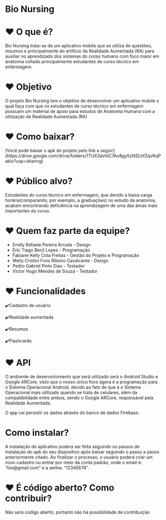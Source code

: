 <h1>Bio Nursing</h1>

<h1>❤️ O que é?</h1>

<p>Bio Nursing trata-se de um aplicativo mobile que se utiliza de questões, resumos e principalmente do artifício da Realidade Aumentada (RA) para auxiliar no aprendizado dos sistemas do corpo humano com foco maior em anatomia voltado principalmente estudantes de curso técnico em enfermagem.</p>

<h1>❤️ Objetivo</h1>

<p>O projeto Bio Nursing tem o objetivo de desenvolver um aplicativo mobile o qual faça com que os estudantes de curso técnico em enfermagem possuam um material de apoio para estudos de Anatomia Humana com a utilização de Realidade Aumentada (RA)</p>

<h1>❤️ Como baixar?</h1>

<p>[Você pode baixar o apk do projeto pelo link a seguir](https://drive.google.com/drive/folders/1TUX3aVnlC7Ao8gy5zNSLhfZqvKqPakIo?usp=sharing)</p>

<h1>❤️ Público alvo?</h1>

<p>Estudantes do curso técnico em enfermagem, que devido a baixa carga horária(comparando, por exemplo, a graduações) no estudo da anatomia, acabam encontrando deficiência na aprendizagem de uma das áreas mais importantes do curso. </p>

<h1>❤️ Quem faz parte da equipe?</h1>

<ul>
<li>Emilly Rafaele Pereira Arruda - Design</li>
<li>Eric Tiago Becil Lopes - Programação</li>
<li>Fabiane Kelly Cota Freitas - Gestão do Projeto e Programação</li>
<li>Meily Cristini Frois Ribeiro Cavalcante - Design</li>
<li>Pedro Gabriel Pinto Dias - Testador</li>
<li>Victor Hugo Mendes de Souza - Testador</li>
</ul>

<h1>❤️ Funcionalidades</h1>

<p>✔️Cadastro de usuário</p>
<p>✔️Realidade aumentada</p>
<p>✔️Resumos</p>
<p>✔️Flashcards</p>

<h1>❤️ API</h1>

<p>O ambiente de desenvolvimento que será utilizado será o Android Studio e Google ARCore, visto que o nosso único foco agora é a programação para o Sistema Operacional Android, devido ao fato de que é o Sistema Operacional mais utilizado quando se trata de celulares, além da compatibilidade entre ambos, sendo o Google ARCore, responsável pela Realidade Aumentada.</p>

<p>O app vai persistir os dados através do banco de dados Firebase.<p>
  
<h1>Como instalar?</h1>
<p>A instalação do aplicativo poderá ser feita seguindo os passos de instalação do apk do seu dispositivo após baixar seguindo o passo a passo anteriormente citado. Ao finalizar o processo, o usuário poderá criar um novo cadastro ou entrar por meio da conta padrão, onde o email é: “bio@gmail.com” e a senha: “12345678”.</p>

<h1>❤️ É código aberto? Como contribuir?</h1>

<p> Não será código aberto, portanto não há possibilidade de contribuição</p>


